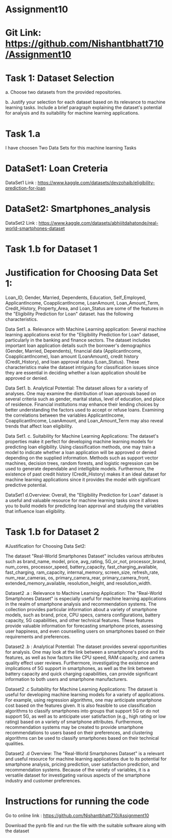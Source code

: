 # Assignment10

 

# Git Link: https://github.com/Nishantbhatt710/Assignment10

 

# Task 1: Dataset Selection

 

a.  Choose two datasets from the provided repositories.

b.  Justify your selection for each dataset based on its relevance to machine learning tasks. Include a brief paragraph explaining the dataset's potential for analysis and its suitability for machine learning applications.

 

# Task 1.a

I have choosen Two Data Sets for this machine learning Tasks

# DataSet1:  Loan Creteria

DataSet1 Link : https://www.kaggle.com/datasets/devzohaib/eligibility-prediction-for-loan

 

# DataSet2: Smartphones_analysis

DataSet2 Link : https://www.kaggle.com/datasets/abhijitdahatonde/real-world-smartphones-dataset

 

# Task 1.b for Dataset 1

# Justification for Choosing Data Set 1:
 

Loan_ID, Gender, Married, Dependents, Education, Self_Employed, ApplicantIncome, CoapplicantIncome, LoanAmount, Loan_Amount_Term, Credit_History, Property_Area, and Loan_Status are some of the features in the "Eligibility Prediction for Loan" dataset. has the following characteristics.
 

Data Set1. a. Relevance with Machine Learning application: Several machine learning applications exist for the "Eligibility Prediction for Loan" dataset, particularly in the banking and finance sectors. The dataset includes important loan application details such the borrower's demographics (Gender, Married, Dependents), financial data (ApplicantIncome, CoapplicantIncome), loan amount (LoanAmount), credit history (Credit_History), and loan approval status (Loan_Status). These characteristics make the dataset intriguing for classification issues since they are essential in deciding whether a loan application should be approved or denied.
 

Data Set1. b. Analytical Potential: The dataset allows for a variety of analyses. One may examine the distribution of loan approvals based on several criteria such as gender, marital status, level of education, and place of residence. Financial institutions may enhance their lending choices by better understanding the factors used to accept or refuse loans. Examining the correlations between the variables ApplicantIncome, CoapplicantIncome, LoanAmount, and Loan_Amount_Term may also reveal trends that affect loan eligibility.


Data Set1. c. Suitability for Machine Learning Applications: The dataset's properties make it perfect for developing machine learning models for predicting loan eligibility. Using classification methods, one may train a model to indicate whether a loan application will be approved or denied depending on the supplied information. Methods such as support vector machines, decision trees, random forests, and logistic regression can be used to generate dependable and intelligible models. Furthermore, the existence of past credit history (Credit_History) makes it an ideal dataset for machine learning applications since it provides the model with significant predictive potential.


DataSet1 d.Overview: Overall, the "Eligibility Prediction for Loan" dataset is a useful and valuable resource for machine learning tasks since it allows you to build models for predicting loan approval and studying the variables that influence loan eligibility.
 

# Task 1.b for Dataset 2

#Justification for Choosing Data Set2:

 
The dataset "Real-World Smartphones Dataset" includes various attributes such as brand_name, model, price, avg_rating, 5G_or_not, processor_brand, num_cores, processor_speed, battery_capacity, fast_charging_available, fast_charging, ram_capacity, internal_memory, screen_size, refresh_rate, num_rear_cameras, os, primary_camera_rear, primary_camera_front, extended_memory_available, resolution_height, and resolution_width.
 

Dataset2 .a : Relevance to Machine Learning Application: The "Real-World Smartphones Dataset" is especially useful for machine learning applications in the realm of smartphone analysis and recommendation systems. The collection provides particular information about a variety of smartphone models, such as brand, price, CPU specs, camera configurations, battery capacity, 5G capabilities, and other technical features. These features provide valuable information for forecasting smartphone prices, assessing user happiness, and even counselling users on smartphones based on their requirements and preferences.


Dataset2 .b : Analytical Potential: The dataset provides several opportunities for analysis. One may look at the link between a smartphone's price and its features, as well as how factors like CPU speed, RAM capacity, and camera quality effect user reviews. Furthermore, investigating the existence and implications of 5G support in smartphones, as well as the link between battery capacity and quick charging capabilities, can provide significant information to both users and smartphone manufacturers.


Dataset2 .c Suitability for Machine Learning Applications: The dataset is useful for developing machine learning models for a variety of applications. For example, using regression algorithms, one may anticipate smartphone cost based on the features given. It is also feasible to use classification algorithms to classify smartphones into groups that support 5G or do not support 5G, as well as to anticipate user satisfaction (e.g., high rating or low rating) based on a variety of smartphone attributes. Furthermore, recommendation systems may be created to provide smartphone recommendations to users based on their preferences, and clustering algorithms can be used to classify smartphones based on their technical qualities.
 

Dataset2 .d Overview: The "Real-World Smartphones Dataset" is a relevant and useful resource for machine learning applications due to its potential for smartphone analysis, pricing prediction, user satisfaction prediction, and recommendation systems. Because of the variety of variables, it is a versatile dataset for investigating various aspects of the smartphone industry and customer preferences.


# Instructions for running the code


Go to online link : https://github.com/Nishantbhatt710/Assignment10

Download the pynb file and run the file with the suitable software along with the dataset
